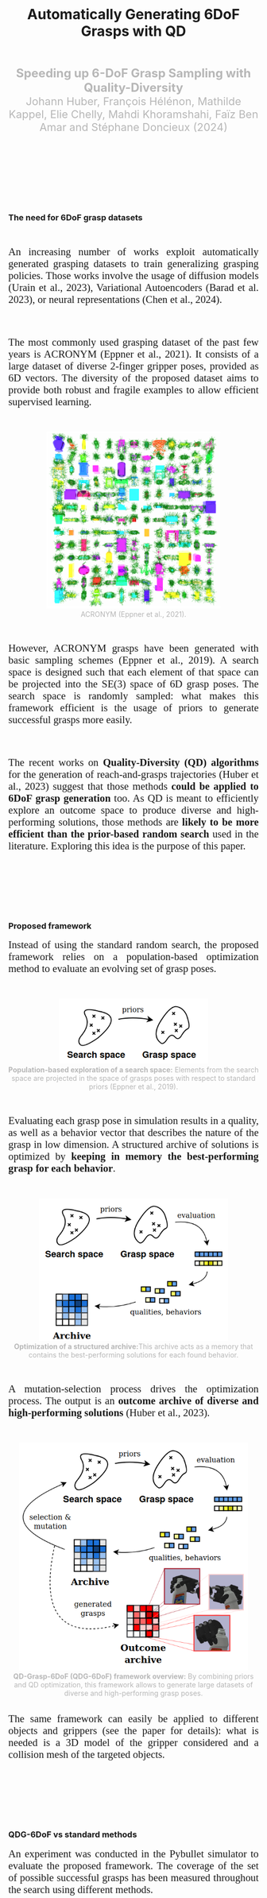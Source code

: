 ---
---


<br>
<br>
<br>
<br>
<br>
<br>

<div align="center">
	<h1>Automatically Generating 6DoF Grasps with QD</h1>
</div>

<br>
<br>

<div align="center">
	<font color="#b7b7b7" style="font-size:1.5rem"><b>Speeding up 6-DoF Grasp Sampling with Quality-Diversity</b></font>
</div>

<div align="center">
	<font color="#b7b7b7" style="font-size:1.35rem">Johann Huber, François Hélénon, Mathilde Kappel, Elie Chelly, Mahdi Khoramshahi, Faïz Ben Amar and Stéphane Doncieux (2024)</font>
</div>

<br>
<br>


<br>
<br>
<br>
<br>
<br>
<br>


### The need for 6DoF grasp datasets 

<br>

<p align="justify"> 
<font style="font-size:1.3rem;font-family:'Georgia',serif;">
An increasing number of works exploit automatically generated grasping datasets to train generalizing grasping policies. Those works involve the usage of diffusion models (Urain et al., 2023), Variational Autoencoders (Barad et al. 2023), or neural representations (Chen et al., 2024).
</font>
</p>

<br>
<br>

<p align="justify"> 
<font style="font-size:1.3rem;font-family:'Georgia',serif;">
The most commonly used grasping dataset of the past few years is ACRONYM (Eppner et al., 2021). It consists of a large dataset of diverse 2-finger gripper poses, provided as 6D vectors. The diversity of the proposed dataset aims to provide both robust and fragile examples to allow efficient supervised learning.
</font>
</p>


<br>
<br>

<div align="center" style="vertical-align:bottom ; text-align:center">
	<img src="/assets/blog_posts/qd_6dof/acronym_screen.png" style="width:350px;">
</div>
<div align="center" style="vertical-align:bottom ; text-align:center">
	<font color="#b7b7b7">ACRONYM (Eppner et al., 2021).</font>
</div>

<br>
<br>

<p align="justify"> 
<font style="font-size:1.3rem;font-family:'Georgia',serif;">
However, ACRONYM grasps have been generated with basic sampling schemes (Eppner et al., 2019). A search space is designed such that each element of that space can be projected into the SE(3) space of 6D grasp poses. The search space is randomly sampled: what makes this framework efficient is the usage of priors to generate successful grasps more easily.
</font>
</p>


<br>
<br>

<p align="justify"> 
<font style="font-size:1.3rem;font-family:'Georgia',serif;">
The recent works on <b>Quality-Diversity (QD) algorithms</b> for the generation of reach-and-grasps trajectories (Huber et al., 2023) suggest that those methods <b>could be applied to 6DoF grasp generation</b> too. As QD is meant to efficiently explore an outcome space to produce diverse and high-performing solutions, those methods are <b>likely to be more efficient than the prior-based random search</b> used in the literature. Exploring this idea is the purpose of this paper.
</font>
</p>


<br>
<br>
<br>
<br>
<br>
<br>

### Proposed framework

<p align="justify"> 
<font style="font-size:1.3rem;font-family:'Georgia',serif;">
Instead of using the standard random search, the proposed framework relies on a population-based optimization method to evaluate an evolving set of grasp poses.
</font>
</p>

<br>
<br>

<div align="center" style="vertical-align:bottom ; text-align:center">
	<img src="/assets/blog_posts/qd_6dof/screens_overview_qdg6dof/qdg6dof_overview_video_step_2.png" style="width:300px;">
</div>
<div align="center" style="vertical-align:bottom ; text-align:center">
	<font color="#b7b7b7"><b>Population-based exploration of a search space:</b> Elements from the search space are projected in the space of grasps poses with respect to standard priors (Eppner et al., 2019).</font>
</div>

<br>
<br>


<p align="justify"> 
<font style="font-size:1.3rem;font-family:'Georgia',serif;">
Evaluating each grasp pose in simulation results in a quality, as well as a behavior vector that describes the nature of the grasp in low dimension. A structured archive of solutions is optimized by <b>keeping in memory the best-performing grasp for each behavior</b>.
</font>
</p>


<br>
<br>

<div align="center" style="vertical-align:bottom ; text-align:center">
	<img src="/assets/blog_posts/qd_6dof/screens_overview_qdg6dof/qdg6dof_overview_video_step_4.png" style="width:380px;">
</div>
<div align="center" style="vertical-align:bottom ; text-align:center">
	<font color="#b7b7b7"><b>Optimization of a structured archive:</b>This archive acts as a memory that contains the best-performing solutions for each found behavior.</font>
</div>


<br>
<br>
 
<p align="justify"> 
<font style="font-size:1.3rem;font-family:'Georgia',serif;">
A mutation-selection process drives the optimization process. The output is an <b>outcome archive of diverse and high-performing solutions</b> (Huber et al., 2023).
</font>
</p>


<br>
<br>

<div align="center" style="vertical-align:bottom ; text-align:center">
	<img src="/assets/blog_posts/qd_6dof/screens_overview_qdg6dof/qdg6dof_overview_video_step_7.png" style="width:460px;">
</div>
<div align="center" style="vertical-align:bottom ; text-align:center">
	<font color="#b7b7b7"><b>QD-Grasp-6DoF (QDG-6DoF) framework overview:</b> By combining priors and QD optimization, this framework allows to generate large datasets of diverse and high-performing grasp poses.</font>
</div>


<br>

<p align="justify"> 
<font style="font-size:1.3rem;font-family:'Georgia',serif;">
The same framework can easily be applied to different objects and grippers (see the paper for details): what is needed is a 3D model of the gripper considered and a collision mesh of the targeted objects.
</font>
</p>


<br>
<br>
<br>
<br>
<br>
<br>


### QDG-6DoF vs standard methods


<p align="justify"> 
<font style="font-size:1.3rem;font-family:'Georgia',serif;">
An experiment was conducted in the Pybullet simulator to evaluate the proposed framework. The coverage of the set of possible successful grasps has been measured throughout the search using different methods.
</font>
</p>


<br>
<br>

<div align="center" style="vertical-align:bottom ; text-align:center">
	<img src="/assets/blog_posts/qd_6dof/screen_results/qdg_6dof_exp1.png" style="width:600px;">
</div>
<div align="center" style="vertical-align:bottom ; text-align:center">
	<font color="#b7b7b7"><b>QDG-6DoF vs standard methods:</b>The proposed QD methods outperform the prior-based sampling schemes by a large margin.</font>
</div>


<br>
<br>

<p align="justify"> 
<font style="font-size:1.3rem;font-family:'Georgia',serif;">
Regardless of the used gripper, the proposed <b>QD variant with contact-based prior</b> (<i>contact_ME_scs</i>) <b>outperforms all the considered grasp sampling schemes</b> (Eppner et al., 2019). Moreover, <b>the exploitation of the contact prior increases the performances of the QD state-of-the-art method</b> – compared to its raw version, which directly encodes the 6DoF position in the genotype (<i>ME-scs</i>). It is worth noting that <i>ME-scs</i> exploit limited priors: the search space is constrained such that the gripper is close to the object surface. But the standard priors – aligning normal to the gripper plan with the normal at the targeted point on the object surface or antipodal grasps – are not exploited here.
</font>
</p>


<br>
<br>

<div align="center" style="vertical-align:bottom ; text-align:center">
	<img src="/assets/blog_posts/qd_6dof/screen_results/qdg_6dof_exp2.png" style="width:600px;">
</div>
<div align="center" style="vertical-align:bottom ; text-align:center">
	<font color="#b7b7b7"><b>QDG-6DoF variants:</b> ME-scs variants are the best-performing QD methods (Huber et al., 2023). Antipodal quickly plateaus. Contact- and approach-based variants cannot be distinguished using the same QD method.</font>
</div>

<br>
<br>

<p align="justify"> 
<font style="font-size:1.3rem;font-family:'Georgia',serif;">
The best-performing method among the QD state-of-the-art ones is <i>ME-scs</i>, with and without the usage of priors. It extends the results from reach-and-grasp trajectories to the 6DoF paradigm (Huber et al., 2023). However, the antipodal-based variant of <i>ME-scs</i> quickly plateaus. It shows that this prior is too conservative to generate a large diversity of grasps. A last salient observation is that contact- and approach-based variants cannot be distinguished using the same QD method. Contact variants have been implemented as a baseline that prevents the gripper from being too far from the object's surface. In practice, it is similar to the approach-based variant without constraints on the normal to-the-palm alignment.
</font>
</p>


<br>
<br>

<div align="center" style="vertical-align:bottom ; text-align:center">
	<img src="/assets/blog_posts/qd_6dof/screen_results/qdg_6dof_exp2_2.png" style="width:600px;">
</div>
<div align="center" style="vertical-align:bottom ; text-align:center">
	<font color="#b7b7b7"><b>Distribution of angles between the normal to the gripper plan and the normal of the object surface at the targeted contact point for contact-based QD variants:</b> The found grasps mostly validate the approach criteria.</font>
</div>

<br>
<br>

<p align="justify"> 
<font style="font-size:1.3rem;font-family:'Georgia',serif;">
Plotting the distribution of angles between the normal to the gripper plan and the normal of the object surface at the targeted contact point for contact-based QD variants shows that most of <b>the grasps validates the approach criteria</b> (i.e. <img src="https://latex.codecogs.com/svg.image?\large&space;\nu\in [0, \pi/4]"/>. By focusing on the most promising part of the search space to produce diverse and successful grasps, <b>QD methods automatically find the approach prior</b>.
</font>
</p>





<br>
<br>
<br>
<br>
<br>
<br>


### Generated repertoires

<p align="justify">
<font style="font-size:1.3rem;font-family:'Georgia',serif;">
The same framework can easily be applied to different objects and grippers. Here are some examples for the Panda 2-fingers gripper, the Barrett 3-fingers gripper, the Allegro 4-fingers hand, and the Shadow 5-fingers hand: 
</font>
</p>

<br>
<br>

<div align="center" style="vertical-align:bottom ; text-align:center">
	<img src="/assets/blog_posts/qd_6dof/panda_pd_2.gif" ><img src="/assets/blog_posts/qd_6dof/panda_cracker.gif" >
</div>
<div align="center" style="vertical-align:bottom ; text-align:center">
	<img src="/assets/blog_posts/qd_6dof/barrett_banana.gif" ><img src="/assets/blog_posts/qd_6dof/barrett_spatula.gif" >
</div>
<div align="center" style="vertical-align:bottom ; text-align:center">
	<img src="/assets/blog_posts/qd_6dof/allegro_chips.gif" ><img src="/assets/blog_posts/qd_6dof/allegro_cube.gif" >
</div>
<div align="center" style="vertical-align:bottom ; text-align:center">
	<img src="/assets/blog_posts/qd_6dof/shadow_spatula.gif" ><img src="/assets/blog_posts/qd_6dof/shadow_tennis.gif" >
</div>

<br>

<p align="justify">
<font style="font-size:1.3rem;font-family:'Georgia',serif;">
The exploration capabilities of QD methods allow the production of both robust and fragile grasps. Robustness can also be increased with quality criteria dedicated to simulation-to-reality transfer (Huber et al., 2024).
</font>
</p>

<br>
<br>

<div align="center" style="vertical-align:bottom ; text-align:center">
	<img src="/assets/blog_posts/qd_6dof/allegro_cube_fragile.gif" ><img src="/assets/blog_posts/qd_6dof/allegro_cube_robust.gif" >
</div>
<div align="center" style="vertical-align:bottom ; text-align:center">
	<font color="#b7b7b7">(Left) a fragile grasp; (Right) a robust one generated with Domain-Randomization-based fitness (Huber et al., 2024).</font>
</div>


<br>
<br>
<br>
<br>
<br>
<br>


### Experiments in the physical world

<p align="justify">
<font style="font-size:1.3rem;font-family:'Georgia',serif;">
To estimate the exploitability of the generated grasps, some of the found solutions have been deployed on a Panda 2-fingers gripper and on an Allegro hand.
</font>
</p>

<br>
<br>

<div align="center" style="vertical-align:bottom ; text-align:center">
	<img src="/assets/blog_posts/qd_6dof/réelles/exp_réelles_panda_bowl_1_low_qual.gif"><img src="/assets/blog_posts/qd_6dof/réelles/exp_réelles_panda_mug_1_low_qual.gif"><img src="/assets/blog_posts/qd_6dof/réelles/exp_réelles_panda_pd_1_low_qual.gif">
</div>
<div align="center" style="vertical-align:bottom ; text-align:center">
	<font color="#b7b7b7">Examples of deployed grasps on the Franka Emila Panda gripper.</font>
</div>

<br>
<br>

<div align="center" style="vertical-align:bottom ; text-align:center">
	<img src="/assets/blog_posts/qd_6dof/screen_results/qdg6dof_table_res.png" style="width:500px;">
</div>

<br>

<p align="justify">
<font style="font-size:1.3rem;font-family:'Georgia',serif;">
All the trajectories were successfully deployed on the mug, bowl, and bleach cleanser. The reported failures happened on the power drill. We attribute those failures to a misalignment between the forces applied on the object's surface in simulation (which can be arbitrarily high) and in the real world. Synergies involving grasps with 2 fingers struggled to lift the heavy power drill.
</font>
</p>
  

<br>
<br>

<div align="center" style="vertical-align:bottom ; text-align:center">
	<img src="/assets/blog_posts/qd_6dof/réelles/exp_réelles_panda_pd_failure_1_low_qual.gif"><img src="/assets/blog_posts/qd_6dof/réelles/exp_réelles_allegro_pd_failure_1_low_qual.gif">
</div>
<div align="center" style="vertical-align:bottom ; text-align:center">
	<font color="#b7b7b7"><b>Limitations.</b> Failure in sim-to-real transfer can occur due to too fragile grasp (left) or overestimation of the finger strengths in simulation compared to reality (right).</font>
</div>

<br>

<p align="justify">
<font style="font-size:1.3rem;font-family:'Georgia',serif;">
Nevertheless, the diversity of grasps found by QD methods maintains a high sim-to-real transferability ratio – even for a multi-fingered hand.</font>
</p>

<br>
<br>

<div align="center" style="vertical-align:bottom ; text-align:center">
	<img src="/assets/blog_posts/qd_6dof/réelles/exp_réelles_allegro_mug_1_low_qual.gif"><img src="/assets/blog_posts/qd_6dof/réelles/exp_réelles_allegro_mug_2_low_qual.gif"><img src="/assets/blog_posts/qd_6dof/réelles/exp_réelles_allegro_mug_3_low_qual.gif">
</div>
<div align="center" style="vertical-align:bottom ; text-align:center">
	<font color="#b7b7b7">Diversity of grasps found on the Allegro hand for the mug.</font>
</div>

<br>
<br>

<div align="center" style="vertical-align:bottom ; text-align:center">
	<img src="/assets/blog_posts/qd_6dof/réelles/exp_réelles_allegro_pd_1_low_qual.gif"><img src="/assets/blog_posts/qd_6dof/réelles/exp_réelles_allegro_pd_2_low_qual.gif">
</div>
<div align="center" style="vertical-align:bottom ; text-align:center">
	<font color="#b7b7b7">Diversity of grasps found on the Allegro hand for the power drill.</font>
</div>

<br>
<br>
<br>
<br>


### Conclusions

<p align="justify"> 
<font style="font-size:1.3rem;font-family:'Georgia',serif;">
This work proposes a <b>QD framework for generating large datasets of diverse and high-performing 6DoF grasps</b>. This framework can easily be adapted to several grippers, including dexterous hands. The conducted experiments showed that by combining QD with robotic priors, the proposed framework <b>speeds up the generation of diverse grasps in simulation, compared to state-of-the-art methods</b>. Almost all of the deployed grasps <b>successfully transferred to real robots</b>. We believe this work to be a significant step toward the generation of large datasets for learning generalizing grasping policies.
</font>
</p>

<br>
<br>

<p align="justify">
<font style="font-size:1.3rem;font-family:'Georgia',serif;">
Results can easily be reproduced with the <a href="https://gitlab.isir.upmc.fr/l2g/qd_grasp_6dof">publicly available code</a>!
</font>
</p>

<br>
<br>
<br>
<br>


### Acknowledgement

<p align="justify">
<font style="font-size:1.3rem;font-family:'Georgia',serif;">
This work was supported by the Sorbonne Center for Artificial Intelligence, the German Ministry of Education and Research (BMBF) (01IS21080), and the French Agence Nationale de
la Recherche (ANR) (ANR-21-FAI1-0004) - Learn2Grasp. It has received funding from the European Commission’s Horizon Europe Framework Programme under grant agreement No
101070381 and from the European Union’s Horizon Europe Framework Programme under grant agreement No 101070596. This work was performed using HPC resources from GENCI-IDRIS
(Grant 20XX-AD011014320).
</font>
</p>


<br>
<br>
<br>
<br>


### References


<i>Urain, J., Funk, N., Peters, J., \& Chalvatzaki, G. (2023, May). Se (3)-diffusionfields: Learning smooth cost functions for joint grasp and motion optimization through diffusion. ICRA 2023.</i>

<br>

<i>Barad, K. R., Orsula, A., Richard, A., Dentler, J., Olivares-Mendez, M., \& Martinez, C. (2023). GraspLDM: Generative 6-DoF Grasp Synthesis using Latent Diffusion Models. arXiv preprint.</i>

<br>

<i>Chen, H., Xu, B., \& Leutenegger, S. (2024). FuncGrasp: Learning Object-Centric Neural Grasp Functions from Single Annotated Example Object. arXiv preprint.</i>

<br>

<i>Eppner, C., Mousavian, A., Fox, D. (2021, May). Acronym: A large-scale grasp dataset based on simulation. ICRA 2021.</i>

<br>

<i>Eppner, C., Mousavian, A., \& Fox, D. (2019, October). A billion ways to grasp: An evaluation of grasp sampling schemes on a dense, physics-based grasp data set. ISRR 2019.</i>

<br>

<i>Huber, J., Hélénon, F., Coninx, M., Ben Amar, F., Doncieux, S. (2023). Quality Diversity under Sparse Reward and Sparse Interaction: Application to Grasping in Robotics. arXiv preprint.</i>

<br>

<i>Huber, J., Hélénon, F., Watrelot, H., Amar, F. B., \& Doncieux, S. (2024). Domain Randomization for Sim2real Transfer of Automatically Generated Grasping Datasets. ICRA 2024.</i>


<br>
<br>
<br>











